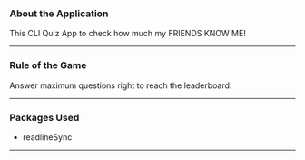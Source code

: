 ### About the Application
This CLI Quiz App to check how much my FRIENDS KNOW ME!

---
### Rule of the Game
Answer maximum questions right to reach the leaderboard.    

---
### Packages Used
* readlineSync  

---

